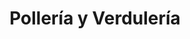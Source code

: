 ---
title: "Pollería y Verdulería"
url: /jose-leon-suarez/polleria-y-verduleria/
shop: Metzgerei
---